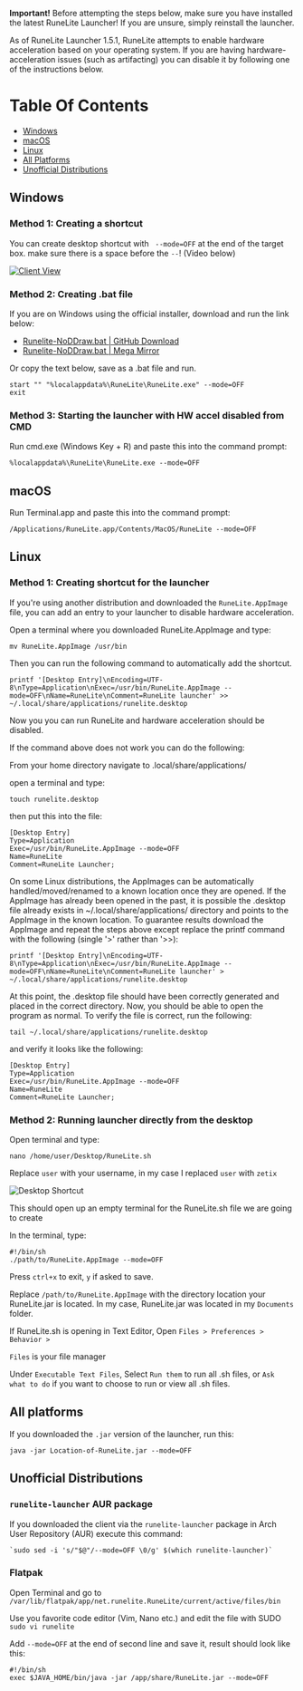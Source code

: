 **Important!** Before attempting the steps below, make sure you have installed the latest RuneLite Launcher! If you are unsure, simply reinstall the launcher.

As of RuneLite Launcher 1.5.1, RuneLite attempts to enable hardware acceleration based on your operating system. If you are having hardware-acceleration issues (such as artifacting) you can disable it by following one of the instructions below.

# Table Of Contents
- [Windows](#windows)
- [macOS](#macos)
- [Linux](#linux)
- [All Platforms](#all-platforms)
- [Unofficial Distributions](#unofficial-distributions)

## Windows

### Method 1: Creating a shortcut

You can create desktop shortcut with ` --mode=OFF` at the end of the target box. make sure there is a space before the `--`! (Video below)

[![Client View](https://thumbs.gfycat.com/DamagedWealthyKoalabear-size_restricted.gif)](https://gfycat.com/DamagedWealthyKoalabear)

### Method 2: Creating .bat file

If you are on Windows using the official installer, download and run the link below:

* [Runelite-NoDDraw.bat | GitHub Download](files/runelite-no-ddraw.bat)
* [Runelite-NoDDraw.bat | Mega Mirror](https://mega.nz/#!xyYDgRYS!f6ShaNg6ULtuEsRdLk_Zm_QRzuU-x9SmihIMfVY_Vc0)

Or copy the text below, save as a .bat file and run.
```
start "" "%localappdata%\RuneLite\RuneLite.exe" --mode=OFF
exit
```

### Method 3: Starting the launcher with HW accel disabled from CMD

Run cmd.exe (Windows Key + R) and paste this into the command prompt:
```
%localappdata%\RuneLite\RuneLite.exe --mode=OFF
```

## macOS

Run Terminal.app and paste this into the command prompt:

```
/Applications/RuneLite.app/Contents/MacOS/RuneLite --mode=OFF
```

## Linux

### Method 1: Creating shortcut for the launcher

If you're using another distribution and downloaded the `RuneLite.AppImage` file, you can add an entry to your launcher to disable hardware acceleration.

Open a terminal where you downloaded RuneLite.AppImage and type: 

```
mv RuneLite.AppImage /usr/bin
```

Then you can run the following command to automatically add the shortcut.

```
printf '[Desktop Entry]\nEncoding=UTF-8\nType=Application\nExec=/usr/bin/RuneLite.AppImage --mode=OFF\nName=RuneLite\nComment=RuneLite launcher' >> ~/.local/share/applications/runelite.desktop
```

Now you you can run RuneLite and hardware acceleration should be disabled.




If the command above does not work you can do the following:

From your home directory navigate to .local/share/applications/

open a terminal and type:

```
touch runelite.desktop
```

then put this into the file:

```
[Desktop Entry]
Type=Application
Exec=/usr/bin/RuneLite.AppImage --mode=OFF
Name=RuneLite
Comment=RuneLite Launcher;
```
On some Linux distributions, the AppImages can be automatically handled/moved/renamed to a known location once they are opened. If the AppImage has already been opened in the past, it is possible the .desktop file already exists in ~/.local/share/applications/ directory and points to the AppImage in the known location. To guarantee results download the AppImage and repeat the steps above except replace the printf command with the following (single '>' rather than '>>):

```
printf '[Desktop Entry]\nEncoding=UTF-8\nType=Application\nExec=/usr/bin/RuneLite.AppImage --mode=OFF\nName=RuneLite\nComment=RuneLite launcher' > ~/.local/share/applications/runelite.desktop
```

At this point, the .desktop file should have been correctly generated and placed in the correct directory. Now, you should be able to open the program as normal. To verify the file is correct, run the following:

```
tail ~/.local/share/applications/runelite.desktop
```

and verify it looks like the following:
```
[Desktop Entry]
Type=Application
Exec=/usr/bin/RuneLite.AppImage --mode=OFF
Name=RuneLite
Comment=RuneLite Launcher;
```

### Method 2: Running launcher directly from the desktop

Open terminal and type:
```
nano /home/user/Desktop/RuneLite.sh
```
Replace `user` with your username, in my case I replaced `user` with `zetix`

![Desktop Shortcut](https://i.imgur.com/rbA5Ykk.png)

This should open up an empty terminal for the RuneLite.sh file we are going to create

In the terminal, type:

```
#!/bin/sh
./path/to/RuneLite.AppImage --mode=OFF
```

Press `ctrl+x` to exit, `y` if asked to save.

Replace `/path/to/RuneLite.AppImage` with the directory location your RuneLite.jar is located. In my case, RuneLite.jar was located in my `Documents` folder.

If RuneLite.sh is opening in Text Editor, Open `Files > Preferences > Behavior >`

`Files` is your file manager

Under `Executable Text Files`, Select `Run them` to run all .sh files, or `Ask what to do` if you want to choose to run or view all .sh files.

## All platforms

If you downloaded the `.jar` version of the launcher, run this:

```
java -jar Location-of-RuneLite.jar --mode=OFF
```

## Unofficial Distributions

### `runelite-launcher` AUR package

If you downloaded the client via the `runelite-launcher` package in Arch User Repository (AUR) execute this command:

```
`sudo sed -i 's/"$@"/--mode=OFF \0/g' $(which runelite-launcher)`
```

### Flatpak

Open Terminal and go to `/var/lib/flatpak/app/net.runelite.RuneLite/current/active/files/bin`

Use you favorite code editor (Vim, Nano etc.) and edit the file with SUDO `sudo vi runelite`

Add `--mode=OFF` at the end of second line and save it, result should look like this:

```
#!/bin/sh
exec $JAVA_HOME/bin/java -jar /app/share/RuneLite.jar --mode=OFF
```